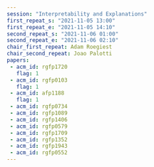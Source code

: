 ```yaml
---
session: "Interpretability and Explanations"
first_repeat_s: "2021-11-05 13:00" 
first_repeat_e: "2021-11-05 14:10" 
second_repeat_s: "2021-11-06 01:00" 
second_repeat_e: "2021-11-06 02:10"
chair_first_repeat: Adam Roegiest
chair_second_repeat: Joao Palotti
papers:
 - acm_id: rgfp1720
   flag: 1
 - acm_id: rgfp0103
   flag: 1
 - acm_id: afp1188
   flag: 1
 - acm_id: rgfp0734
 - acm_id: rgfp1089
 - acm_id: rgfp1406
 - acm_id: rgfp0579
 - acm_id: rgfp1709
 - acm_id: rgfp1352
 - acm_id: rgfp1943
 - acm_id: rgfp0552
---
```

